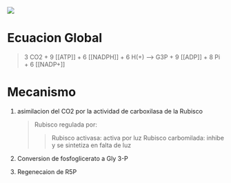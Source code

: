 ![](https://i.imgur.com/rrR4czN.png)

# Ecuacion Global

> 3 CO2 + 9 [[ATP]] + 6 [[NADPH]] + 6 H(+) --> G3P + 9 [[ADP]] + 8 Pi + 6 [[NADP+]]

# Mecanismo

1. asimilacion del CO2 por la actividad de carboxilasa de la Rubisco

    > Rubisco regulada por:
    >
    > > Rubisco activasa: activa por luz
    > > Rubisco carbomilada: inhibe y se sintetiza en falta de luz

2. Conversion de fosfoglicerato a Gly 3-P
3. Regenecaion de R5P
